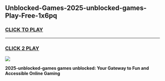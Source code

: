 
## Unblocked-Games-2025-unblocked-games-Play-Free-1x6pq
<h3>
<a href="https://premium76.site?title=2025-unblocked-games&ref=09A">CLICK TO PLAY</a></h3>
<hr>

<h3>
<a href="https://premium76.site?title=2025-unblocked-games&ref=09A">CLICK 2 PLAY</a>
  
</h3>

<a href="https://premium76.site?title=2025-unblocked-games&ref=09A"><img src="https://clearcache.store/games.png"></a>


**2025-unblocked-games games unblocked: Your Gateway to Fun and Accessible Online Gaming**
